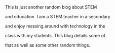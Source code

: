 This is just another random blog about STEM

and education. I am a STEM teacher in a secondary

and enjoy messing around with technology in the

class with my students. This blog details some of

that as well as some other random things.
